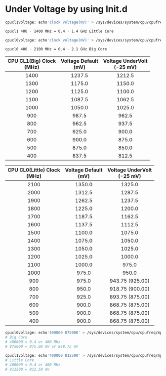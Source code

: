 # Under Voltage by using Init.d

```bash
cpucl1voltage: echo'clock voltage(mV)' > /sys/devices/system/cpu/cpufreq/mp-cpufreq/kfc_volt_table # Little

cpucl1 400 - 1400 MHz = 0.4 - 1.4 GHz Little Core

cpucl0voltage: echo'clock voltage(mV)' > /sys/devices/system/cpu/cpufreq/mp-cpufreq/cpu_volt_table

cpucl0 400 - 2100 MHz = 0.4 - 2.1 GHz Big Core

```

|CPU CL1(Big) Clock<br>(MHz)|Voltage Default<br>(mV)|Voltage UnderVolt<br>(-25 mV)|
|:-:|:-:|:-:|
|1400|1237.5|1212.5|
|1300|1175.0|1150.0|
|1200|1125.0|1100.0|
|1100|1087.5|1062.5|
|1000|1050.0|1025.0|
|900|987.5|962.5|
|800|962.5|937.5|
|700|925.0|900.0|
|600|900.0|875.0|
|500|875.0|850.0|
|400|837.5|812.5|

|CPU CL0(Little) Clock<br>(MHz)|Voltage Default<br>(mV)|Voltage UnderVolt<br>(-25 mV)|
|:-:|:-:|:-:|
|2100|1350.0|1325.0|
|2000|1312.5|1287.5|
|1900|1262.5|1237.5|
|1800|1225.0|1200.0|
|1700|1187.5|1162.5|
|1600|1137.5|1112.5|
|1500|1100.0|1075.0|
|1400|1075.0|1050.0|
|1300|1050.0|1025.0|
|1200|1025.0|1000.0|
|1100|1000.0|975.0|
|1000|975.0|950.0|
|900|975.0|943.75 (925.00)|
|800|950.0|918.75 (900.00)|
|700|925.0|893.75 (875.00)|
|600|900.0|868.75 (875.00)|
|500|900.0|868.75 (875.00)|
|400|900.0|868.75 (875.00)|


```bash
cpucl0voltage: echo'400000 875000' > /sys/devices/system/cpu/cpufreq/mp-cpufreq/cpu_volt_table
# Big Core
# 400000 = 0.4 or 400 MHz
# 875000 = 875.00 mV or 868.75 mV

cpucl1voltage: echo'400000 812500' > /sys/devices/system/cpu/cpufreq/mp-cpufreq/kfc_volt_table
# Little Core
# 400000 = 0.4 or 400 MHz
# 812500 = 812.50 mV 

```